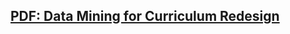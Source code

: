 
## **[PDF: Data Mining for Curriculum Redesign](https://kimberlyahealy.github.io/DataMiningKNIME_CurriculumRedesign/)**
